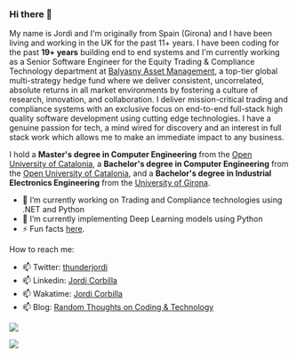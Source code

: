 ### Hi there 👋

My name is Jordi and I'm originally from Spain (Girona) and I have been living and working in the UK for the past 11+ years. I have been coding for the past **19+ years** building end to end systems and I'm currently working as a Senior Software Engineer for the Equity Trading & Compliance Technology department at [Balyasny Asset Management](https://www.bamfunds.com/), a top-tier global multi-strategy hedge fund where we deliver consistent, uncorrelated, absolute returns in all market environments by fostering a culture of research, innovation, and collaboration. I deliver mission-critical trading and compliance systems with an exclusive focus on end-to-end full-stack high quality software development using cutting edge technologies. I have a genuine passion for tech, a mind wired for discovery and an interest in full stack work which allows me to make an immediate impact to any business.  

I hold a **Master's degree in Computer Engineering** from the [Open University of Catalonia](https://estudios.uoc.edu/es/masters-universitarios/ingenieria-informatica/presentacion), a **Bachelor's degree in Computer Engineering** from the [Open University of Catalonia](https://estudios.uoc.edu/es/grados/ingenieria-informatica/presentacion), and a **Bachelor's degree in Industrial Electronics Engineering** from the [University of Girona](https://www.udg.edu/en/estudia/Oferta-formativa/Graus/Fitxes?IDE=1048&ID=3105G0309).

- 🔭 I’m currently working on Trading and Compliance technologies using .NET and Python
- 🌱 I’m currently implementing Deep Learning models using Python
- ⚡ Fun facts [here](https://github.com/JordiCorbilla/JordiCorbilla/blob/master/MoreAboutMe.md).

How to reach me:
- 📫 Twitter: [thunderjordi](https://twitter.com/thunderjordi)
- 📫 Linkedin: [Jordi Corbilla](https://www.linkedin.com/in/jordicollcorbilla/) 
- 📫 Wakatime: [Jordi Corbilla](https://wakatime.com/@thunderjordi)
- 📫 Blog: [Random Thoughts on Coding & Technology](https://thundaxsoftware.blogspot.com/)

![](https://github-readme-stats.vercel.app/api?username=jordicorbilla&show_icons=true&title_color=fff&icon_color=79ff97&text_color=9f9f9f&bg_color=151515)

![](https://visitor-badge.glitch.me/badge?page_id=jordicorbilla.jordicorbilla)

<!--
**JordiCorbilla/JordiCorbilla** is a ✨ _special_ ✨ repository because its `README.md` (this file) appears on your GitHub profile.
![My github stats](https://github-readme-stats.vercel.app/api?username=jordicorbilla&show_icons=true)
Here are some ideas to get you started:

- 🔭 I’m currently working on ...
- 🌱 I’m currently learning ...
- 👯 I’m looking to collaborate on ...
- 🤔 I’m looking for help with ...
- 💬 Ask me about ...
- 📫 How to reach me: ...
- 😄 Pronouns: ...
- ⚡ Fun fact: ...
-->
